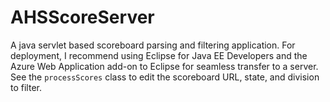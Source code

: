 # AHSScoreServer
A java servlet based scoreboard parsing and filtering application. For deployment, I recommend using Eclipse for Java EE Developers and the Azure Web Application add-on to Eclipse for seamless transfer to a server. See the `processScores` class to edit the scoreboard URL, state, and division to filter.
